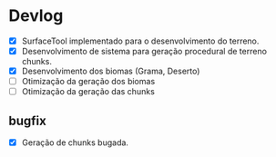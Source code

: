 # Devlog

- [X] SurfaceTool implementado para o desenvolvimento do terreno.
- [X] Desenvolvimento de sistema para geração procedural de terreno chunks.
- [X] Desenvolvimento dos biomas (Grama, Deserto)
- [ ] Otimização da geração dos biomas
- [ ] Otimização da geração das chunks

## bugfix
- [X] Geração de chunks bugada.